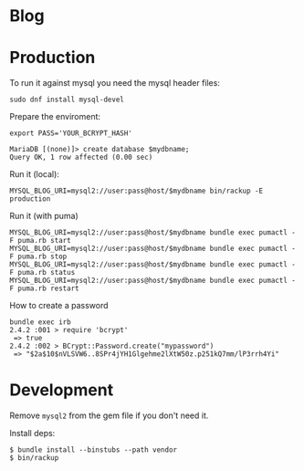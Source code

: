 Blog
=========


# Production

To run it against mysql you need the mysql header files:

```
sudo dnf install mysql-devel
```

Prepare the enviroment:

```
export PASS='YOUR_BCRYPT_HASH'

MariaDB [(none)]> create database $mydbname;
Query OK, 1 row affected (0.00 sec)
```

Run it (local):

```
MYSQL_BLOG_URI=mysql2://user:pass@host/$mydbname bin/rackup -E production
```

Run it (with puma)

```
MYSQL_BLOG_URI=mysql2://user:pass@host/$mydbname bundle exec pumactl -F puma.rb start
MYSQL_BLOG_URI=mysql2://user:pass@host/$mydbname bundle exec pumactl -F puma.rb stop
MYSQL_BLOG_URI=mysql2://user:pass@host/$mydbname bundle exec pumactl -F puma.rb status
MYSQL_BLOG_URI=mysql2://user:pass@host/$mydbname bundle exec pumactl -F puma.rb restart
```

How to create a password

```
bundle exec irb
2.4.2 :001 > require 'bcrypt'
 => true 
2.4.2 :002 > BCrypt::Password.create("mypassword")
 => "$2a$10$nVLSVW6..8SPr4jYH1Glgehme2lXtW50z.p251kQ7mm/lP3rrh4Yi" 
```


# Development

Remove `mysql2` from the gem file if you don't need it.


Install deps:

```
$ bundle install --binstubs --path vendor
$ bin/rackup
```